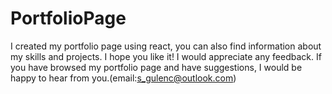 # PortfolioPage
I created my portfolio page using react, you can also find information about my skills and projects. I hope you like it! I would appreciate any feedback.
If you have browsed my portfolio page and have suggestions, I would be happy to hear from you.(email:s_gulenc@outlook.com)
